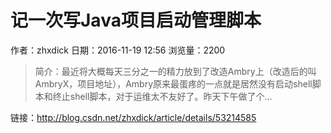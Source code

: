# 记一次写Java项目启动管理脚本
作者：zhxdick
日期：2016-11-19 12:56
浏览量：2200
> 简介：最近将大概每天三分之一的精力放到了改造Ambry上（改造后的叫AmbryX，项目地址），Ambry原来最蛋疼的一点就是居然没有启动shell脚本和终止shell脚本，对于运维太不友好了。昨天下午做了个...

 链接：http://blog.csdn.net/zhxdick/article/details/53214585
